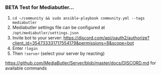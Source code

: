 ### BETA Test for Mediabutler...

1. `cd ~/community && sudo ansible-playbook community.yml --tags mediabutler`
2. Mediabutler settings file can be configured at `/opt/mediabutler/settings.json`
3. Invite bot to your server: https://discord.com/api/oauth2/authorize?client_id=354733331717554179&permissions=8&scope=bot
4. Enter `!login`
5. Then `!server`  (select your server by reacting)


https://github.com/MediaButler/Server/blob/master/docs/DISCORD.md for available commands